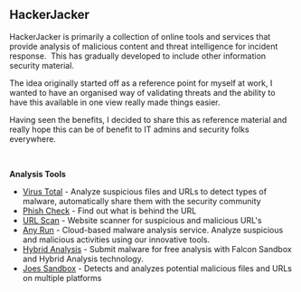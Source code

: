 <h2><strong>HackerJacker</strong></h2>
<p>HackerJacker is primarily a collection of online tools and services that provide analysis of malicious content and threat intelligence for incident response.&nbsp; This has gradually developed to include other information security material.</p>
<p>The idea originally started off as a reference point for myself at work, I wanted to have an organised way of validating threats and the ability to have this available in one view really made things easier.</p>
<p>Having seen the benefits, I decided to share this as reference material and really hope this can be of benefit to IT admins and security folks everywhere.</p>
<p>&nbsp;</p>
<p><strong>Analysis Tools</strong></p>
<ul>
<li><a href="https://virustotal.com/">Virus Total</a>&nbsp;- Analyze suspicious files and URLs to detect types of malware, automatically share them with the security community</li>
<li><a href="https://phishcheck.me/">Phish Check</a>&nbsp;- Find out what is behind the URL</li>
<li><a href="https://urlscan.io/">URL Scan</a>&nbsp;- Website scanner for suspicious and malicious URL's</li>
<li><a href="https://app.any.run/">Any Run</a>&nbsp;- Cloud-based malware analysis service. Analyze suspicious and malicious activities using our innovative tools.</li>
<li><a href="https://www.hybrid-analysis.com/">Hybrid Analysis</a>&nbsp;- Submit malware for free analysis with Falcon Sandbox and Hybrid Analysis technology.&nbsp;</li>
<li><a href="https://www.joesandbox.com/#windows">Joes Sandbox</a>&nbsp;- Detects and analyzes potential malicious files and URLs on multiple platforms</li>
</ul>
